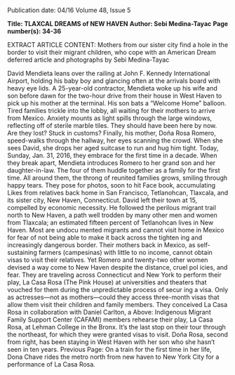 Publication date: 04/16
Volume 48, Issue 5

**Title: TLAXCAL DREAMS of NEW HAVEN**
**Author: Sebi Medina-Tayac**
**Page number(s): 34-36**

EXTRACT ARTICLE CONTENT:
Mothers from our sister city find a hole in the 
border to visit their migrant children, who 
cope with an American Dream deferred
article and photographs 
by Sebi Medina-Tayac


David Mendieta leans over the railing at John F. 
Kennedy International Airport, holding his baby boy 
and glancing often at the arrivals board with heavy eye­
lids. A 25-year-old contractor, Mendieta woke up his 
wife and son before dawn for the two-hour drive from 
their house in West Haven to pick up his mother at 
the terminal. His son bats a “Welcome Home” balloon. 
Tired families trickle into the lobby, all waiting for 
their mothers to arrive from Mexico. Anxiety mounts 
as light spills through the large windows, reflecting off 
of sterile marble tiles. They should have been here by 
now. Are they lost? Stuck in customs?
Finally, his mother, Doña Rosa Romero, speed-walks 
through the hallway, her eyes scanning the crowd. 
When she sees David, she drops her aged suitcase to 
run and hug him tight. Today, Sunday, Jan. 31, 2016, 
they embrace for the first time in a decade. When they 
break apart, Mendieta introduces Romero to her grand­
son and her daughter-in-law. The four of them huddle 
together as a family for the first time. All around them, 
the throng of reunited families grows, smiling through 
happy tears. They pose for photos, soon to hit Face­
book, accumulating Likes from relatives back home 
in San Francisco, Tetlanohcan, Tlaxcala, and its sister 
city, New Haven, Connecticut.
David left their town at 15, compelled by economic 
necessity. He followed the perilous migrant trail north 
to New Haven, a path well trodden by many other men 
and women from Tlaxcala; an estimated fifteen percent 
of Tetlanohcan lives in New Haven. Most are undocu­
mented migrants and cannot visit home in Mexico for 
fear of not being able to make it back across the tighten­
ing and increasingly dangerous border. Their mothers 
back in Mexico, as self-sustaining farmers (campesinas) 
with little to no income, cannot obtain visas to visit 
their relatives. 
Yet Romero and twenty-two other women devised a 
way come to New Haven despite the distance, cruel pol­
icies, and fear. They are traveling across Connecticut 
and New York to perform their play, La Casa Rosa (The 
Pink House) at universities and theaters that vouched 
for them during the unpredictable process of secur­
ing a visa. Only as actresses—not as mothers—could 
they access three-month visas that allow them visit 
their children and family members. They conceived 
La Casa Rosa in collaboration with Daniel Carlton, a 
Above: Indigenous Migrant Family Support Center (CAFAMI) members rehearse their play, La Casa Rosa, at Lehman 
College in the Bronx. It’s the last stop on their tour through the northeast, for which they were granted visas to visit. 
Doña Rosa, second from right, has been staying in West Haven with her son who she hasn’t seen in ten years. 
Previous Page: On a train for the first time in her life, 
Dona Chave rides the metro north from new haven to 
New York City for a performance of La Casa Rosa.
